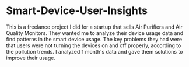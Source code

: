 # Smart-Device-User-Insights

This is a freelance project I did for a startup that sells Air Purifiers and Air Quality Monitors. They wanted me to analyze their device usage data and find patterns in the smart device usage. The key problems they had were that users were not turning the devices on and off properly, according to the pollution trends. I analyzed 1 month's data and gave them solutions to improve their usage.
